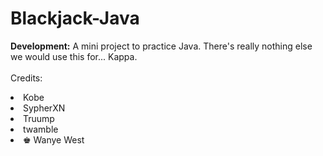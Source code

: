 # Blackjack-Java
<b>Development:</b>
A mini project to practice Java. There's really nothing else we would use this for... Kappa.
<br><br>
Credits:
<li>Kobe</li>
<li>SypherXN</li>
<li>Truump</li>
<li>twamble</li>
<li>♚ Wanye West</li>

